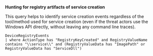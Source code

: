 **Hunting for registry artifacts of service creation**

This query helps to identify service creation events regardless of the tool/method used for service creation (even if the threat actors use the Windows API directly, without leaving any command line traces).
```
DeviceRegistryEvents
| where ActionType has "RegistryKeyCreated" and RegistryValueName contains "\\service\\" and (RegistryValueData has "ImagePath" or RegistryValueData has "ServiceDll")
```
